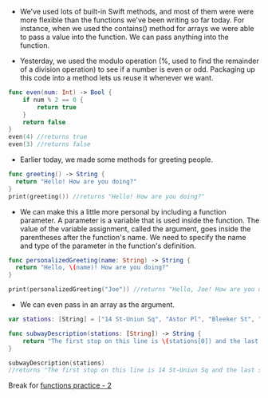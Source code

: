 - We've used lots of built-in Swift methods, and most of them were were more flexible than the functions we've been writing so far today. For instance, when we used the contains() method for arrays we were able to pass a value into the function. We can pass anything into the function.

- Yesterday, we used the modulo operation (%, used to find the remainder of a division operation) to see if a number is even or odd. Packaging up this code into a method lets us reuse it whenever we want.
```Swift
func even(num: Int) -> Bool {
    if num % 2 == 0 {
        return true
    }
    return false
}
even(4) //returns true
even(3) //returns false
```

- Earlier today, we made some methods for greeting people.
```Swift
func greeting() -> String {
  return "Hello! How are you doing?"
}
print(greeting()) //returns "Hello! How are you doing?"
```
- We can make this a little more personal by including a function parameter. A parameter is a variable that is used inside the function. The value of the variable assignment, called the argument, goes inside the parentheses after the function's name. We need to specify the name and type of the parameter in the function's definition.
```Swift
func personalizedGreeting(name: String) -> String {
  return "Hello, \(name)! How are you doing?"
}

print(personalizedGreeting("Joe")) //returns "Hello, Joe! How are you doing?"
```
- We can even pass in an array as the argument.
```Swift
var stations: [String] = ["14 St-Uniun Sq", "Astor Pl", "Bleeker St", "Spring St", "Canal St", "Brooklyn Bridge-City Hall", "Fulton St", "Wall St", "Bowling Green"]

func subwayDescription(stations: [String]) -> String {
    return "The first stop on this line is \(stations[0]) and the last stop is \(stations[stations.endIndex.predecessor()])"
}

subwayDescription(stations)
//returns "The first stop on this line is 14 St-Uniun Sq and the last stop is Bowling Green"
```

Break for [functions practice - 2](https://github.com/upperlinecode/intro-to-swift/tree/master/day-2/FunctionsPractice2.playground)
